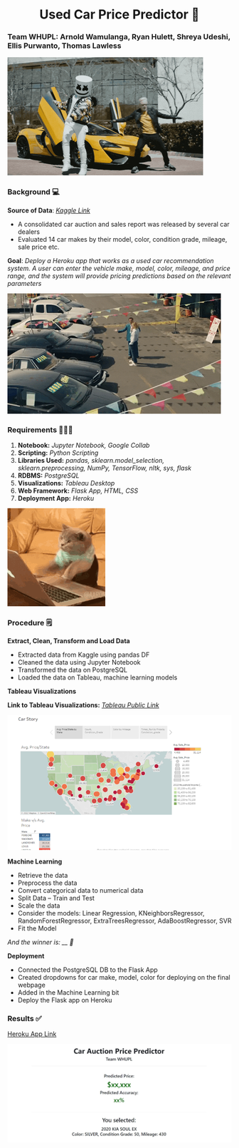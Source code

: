 <h1 align="center">Used Car Price Predictor 🚗</h1>

### Team WHUPL: Arnold Wamulanga, Ryan Hulett, Shreya Udeshi, Ellis Purwanto, Thomas Lawless 

![WHUPL](/images/1.gif)

### Background 💻

**Source of Data**: *[Kaggle Link](https://www.kaggle.com/austinreese/craigslist-carstrucks-data/code)*

* A consolidated car auction and sales report was released by several car dealers
* Evaluated 14 car makes by their model, color, condition grade, mileage, sale price etc.

**Goal**: *Deploy a Heroku app that works as a used car recommendation system. A user can enter the vehicle make, model, color, mileage, and price range, and the system will provide pricing predictions based on the relevant parameters*

![Car Dealership](/images/2.gif)

### Requirements 👩🏻‍💻

1. **Notebook:** *Jupyter Notebook, Google Collab*
2. **Scripting:** *Python Scripting*
3. **Libraries Used:** *pandas, sklearn.model_selection, sklearn.preprocessing, NumPy, TensorFlow, nltk, sys, flask*
4. **RDBMS:** *PostgreSQL*
5. **Visualizations:** *Tableau Desktop*
6. **Web Framework:** *Flask App, HTML, CSS*
7. **Deployment App:** *Heroku*

![Coder](/images/3.gif)

### Procedure 🗒️

**Extract, Clean, Transform and Load Data**

* Extracted data from Kaggle using pandas DF
* Cleaned the data using Jupyter Notebook
* Transformed the data on PostgreSQL
* Loaded the data on Tableau, machine learning models

**Tableau Visualizations**

**Link to Tableau Visualizations:** *[Tableau Public Link](https://public.tableau.com/app/profile/shreya2793/viz/WHUPL/CarStory)*

![Tableau Image](/images/1.png)

**Machine Learning**

* Retrieve the data
* Preprocess the data
* Convert categorical data to numerical data
* Split Data – Train and Test
* Scale the data
* Consider the models: Linear Regression, KNeighborsRegressor, RandomForestRegressor, ExtraTreesRegressor, AdaBoostRegressor, SVR
* Fit the Model

*And the winner is: __ 🎊*

**Deployment**

* Connected the PostgreSQL DB to the Flask App
* Created dropdowns for car make, model, color for deploying on the final webpage
* Added in the Machine Learning bit
* Deploy the Flask app on Heroku

### Results ✅

[Heroku App Link](https://car-auction-pp.herokuapp.com/)

![Heroku App](/images/2.jpg)




